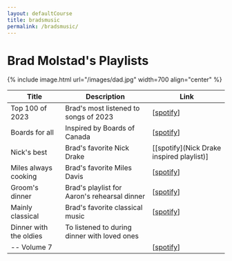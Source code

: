 ```yaml
---
layout: defaultCourse
title: bradsmusic
permalink: /bradsmusic/
---
```


# Brad Molstad's Playlists 

{% include image.html url="/images/dad.jpg" width=700 align="center" %}

| Title | Description | Link | 
| -------- | ------- | ------- |
| Top 100 of 2023 | Brad's most listened to songs of 2023 |  [[spotify](https://open.spotify.com/playlist/37i9dQZF1Fa1IIVtEpGUcU?si=8b6669a081db43dd)] |  
| Boards for all | Inspired by Boards of Canada | [[spotify](https://open.spotify.com/playlist/0PoYaJX9Kx0H8V695YRO8k?si=dc67627f12874feb)] |  
|Nick's best |  Brad's favorite Nick Drake | [[spotify](Nick Drake inspired playlist)] |  
| Miles always cooking    &nbsp; &nbsp;| Brad's favorite Miles Davis | [[spotify](https://open.spotify.com/playlist/1WcMNBg0Z7ks98yAhGTTU4?si=399803bdd933430c)] |  
| Groom's dinner | Brad's playlist for Aaron's rehearsal dinner | [[spotify](https://open.spotify.com/playlist/6NrsjZjWbFAPJds1192AG2?si=817b534cac104534)] |  
| Mainly classical | Brad's favorite classical music | [[spotify](https://open.spotify.com/playlist/6v0XNYhAFmKCuIjab5TyJz?si=461c4e42285c4565)] |  
| Dinner with the oldies &nbsp;| To listened to during dinner with loved ones |     |  
| -- Volume 7 | | [[spotify]( https://open.spotify.com/playlist/60LssRB3nYtDRqw5y4LfiG?si=a53300d4144342f4)] |  

 

